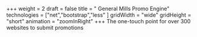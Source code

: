 +++
weight = 2
draft = false
title = " General Mills Promo Engine"
technologies = ["net","bootstrap","less" ]
gridWidth = "wide"
gridHeight = "short"
animation = "zoomInRight"
+++
The one-touch point for over 300 websites to submit promotions
